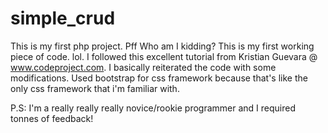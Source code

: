 # simple_crud
This is my first php project. Pff Who am I kidding? This is my first working piece of code. lol. 
I followed this excellent tutorial from Kristian Guevara @ www.codeproject.com. I basically reiterated the code with some modifications. Used bootstrap for css framework because that's like the only css framework that i'm familiar with.

P.S: I'm a really really really novice/rookie programmer and I required tonnes of feedback!
